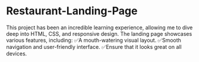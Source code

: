 # Restaurant-Landing-Page
This project has been an incredible learning experience, allowing me to dive deep into HTML, CSS, and responsive design. The landing page showcases various features, including:  ✅A mouth-watering visual layout. ✅Smooth navigation and user-friendly interface. ✅Ensure that it looks great on all devices.
